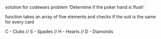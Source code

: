 solution for codewars problem 'Determine if the poker hand is flush'

function takes an array of five elements and checks if the suit is the same for every card 

C - Clubs // S - Spades // H - Hearts // D - Diamonds